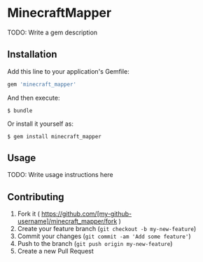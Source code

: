 # MinecraftMapper

TODO: Write a gem description

## Installation

Add this line to your application's Gemfile:

```ruby
gem 'minecraft_mapper'
```

And then execute:

    $ bundle

Or install it yourself as:

    $ gem install minecraft_mapper

## Usage

TODO: Write usage instructions here

## Contributing

1. Fork it ( https://github.com/[my-github-username]/minecraft_mapper/fork )
2. Create your feature branch (`git checkout -b my-new-feature`)
3. Commit your changes (`git commit -am 'Add some feature'`)
4. Push to the branch (`git push origin my-new-feature`)
5. Create a new Pull Request
